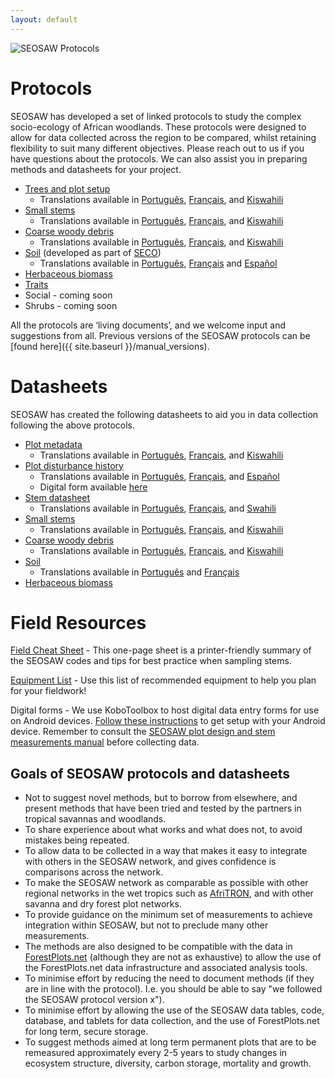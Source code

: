 ```yaml
---
layout: default
---
```

<img src="{{ site.baseurl }}/images/seosaw_protocol_figure2.png" alt="SEOSAW Protocols">

# Protocols

SEOSAW has developed a set of linked protocols to study the complex socio-ecology of African woodlands. These protocols were designed to allow for data collected across the region to be compared, whilst retaining flexibility to suit many different objectives. Please reach out to us if you have questions about the protocols.  We can also assist you in preparing methods and datasheets for your project. 

* [Trees and plot setup][1] 
	* Translations available in [Português][1a], [Français][1b], and [Kiswahili][1c] 
* [Small stems][2] 
    * Translations available in [Português][2a], [Français][2b], and [Kiswahili][2c] 
* [Coarse woody debris][3] 
    * Translations available in [Português][3a], [Français][3b], and [Kiswahili][3c] 
* [Soil][4] (developed as part of [SECO](https://blogs.ed.ac.uk/seco-project/)) 
    * Translations available in [Português][4a], [Français][4b] and [Español][4c] 
* [Herbaceous biomass][5] 
* [Traits][6]
* Social - coming soon 
* Shrubs - coming soon 

All the protocols are ‘living documents’, and we welcome input and suggestions from all. Previous versions of the SEOSAW protocols can be [found here]({{ site.baseurl }}/manual_versions).


[1]: https://bitbucket.org/miombo/seosaw/raw/master/doc/manuals/field_manual/versions/seosaw_field_manual_latest_en.pdf
[1a]: https://bitbucket.org/miombo/seosaw/raw/master/doc/manuals/field_manual/versions/seosaw_field_manual_latest_pt.pdf
[1b]: https://bitbucket.org/miombo/seosaw/raw/master/doc/manuals/field_manual/versions/seosaw_field_manual_latest_fr.pdf
[1c]: https://bitbucket.org/miombo/seosaw/raw/master/doc/manuals/field_manual/versions/seosaw_field_manual_latest_sw.pdf

[2]: https://bitbucket.org/miombo/seosaw/raw/master/doc/manuals/small_stems/versions/small_stems_latest_en.pdf
[2a]: https://bitbucket.org/miombo/seosaw/raw/master/doc/manuals/small_stems/versions/small_stems_latest_pt.pdf
[2b]: https://bitbucket.org/miombo/seosaw/raw/master/doc/manuals/small_stems/versions/small_stems_latest_fr.pdf
[2c]: https://bitbucket.org/miombo/seosaw/raw/master/doc/manuals/small_stems/versions/small_stems_latest_sw.pdf

[3]: https://bitbucket.org/miombo/seosaw/raw/master/doc/manuals/cwd/versions/cwd_latest_en.pdf
[3a]: https://bitbucket.org/miombo/seosaw/raw/master/doc/manuals/cwd/versions/cwd_latest_pt.pdf
[3b]: https://bitbucket.org/miombo/seosaw/raw/master/doc/manuals/cwd/versions/cwd_latest_fr.pdf
[3c]: https://bitbucket.org/miombo/seosaw/raw/master/doc/manuals/cwd/versions/cwd_latest_sw.pdf

[4]: https://bitbucket.org/miombo/seosaw/raw/master/doc/manuals/soil_manual/versions/SECO_soil_protocol_latest_en.pdf
[4a]: https://bitbucket.org/miombo/seosaw/raw/master/doc/manuals/soil_manual/versions/SECO_soil_protocol_latest_pt.pdf
[4b]:https://bitbucket.org/miombo/seosaw/raw/master/doc/manuals/soil_manual/versions/SECO_soil_protocol_latest_fr.pdf
[4c]:https://bitbucket.org/miombo/seosaw/raw/master/doc/manuals/soil_manual/versions/SECO_soil_protocol_latest_es.pdf

[5]: https://bitbucket.org/miombo/seosaw/raw/master/doc/manuals/herbaceous_biomass/versions/herbaceous_biomass_latest_en.pdf

[6]: https://bitbucket.org/miombo/seosaw/raw/master/doc/manuals/traits_manual/versions/seosaw_traits_manual_latest_en.pdf

# Datasheets
SEOSAW has created the following datasheets to aid you in data collection following the above protocols. 

* [Plot metadata][7] 
   * Translations available in [Português][7a], [Français][7b], and [Kiswahili][7c] 
* [Plot disturbance history][8] 
   * Translations available in [Português][8a], [Français][8b], and [Español][8c]
   * Digital form available [here](https://ee.kobotoolbox.org/x/HMyFegmI) 
* [Stem datasheet][9] 
   * Translations available in [Português][9a], [Français][9b], and [Swahili][9c] 
* [Small stems][10] 
   * Translations available in [Português][10a], [Français][10b], and [Kiswahili][10c] 
* [Coarse woody debris][11] 
   * Translations available in [Português][11a], [Français][11b], and [Kiswahili][11c] 
* [Soil][12] 
   * Translations available in [Português][12a] and [Français][12b] 
* [Herbaceous biomass][13] 

[7]: https://bitbucket.org/miombo/seosaw/raw/master/doc/forms/field_sheets/plot/versions/plot_latest_en.pdf
[7a]: https://bitbucket.org/miombo/seosaw/raw/master/doc/forms/field_sheets/plot/versions/plot_latest_pt.pdf
[7b]: https://bitbucket.org/miombo/seosaw/raw/master/doc/forms/field_sheets/plot/versions/plot_latest_fr.pdf
[7c]: https://bitbucket.org/miombo/seosaw/raw/master/doc/forms/field_sheets/plot/versions/plot_latest_sw.pdf

[8]: https://bitbucket.org/miombo/seosaw/raw/master/doc/forms/field_sheets/disturbance/disturbance_latest_en.docx
[8a]: https://bitbucket.org/miombo/seosaw/raw/master/doc/forms/field_sheets/disturbance/disturbance_latest_pt.docx
[8b]:https://bitbucket.org/miombo/seosaw/raw/master/doc/forms/field_sheets/disturbance/disturbance_latest_fr.docx
[8c]:https://bitbucket.org/miombo/seosaw/raw/master/doc/forms/field_sheets/disturbance/disturbance_latest_es.docx
[8d]:https://bitbucket.org/miombo/seosaw/raw/master/doc/forms/odk/forms/disturbance/disturbance.xls

[9]: https://bitbucket.org/miombo/seosaw/raw/master/doc/forms/field_sheets/stem/versions/stem_latest_en.pdf
[9a]: https://bitbucket.org/miombo/seosaw/raw/master/doc/forms/field_sheets/stem/versions/stem_latest_pt.pdf
[9b]: https://bitbucket.org/miombo/seosaw/raw/master/doc/forms/field_sheets/stem/versions/stem_latest_fr.pdf
[9c]: https://bitbucket.org/miombo/seosaw/raw/master/doc/forms/field_sheets/stem/versions/stem_latest_sw.pdf

[10]: https://bitbucket.org/miombo/seosaw/raw/master/doc/forms/field_sheets/small_stem/versions/small_stem_latest_en.xlsx
[10a]: https://bitbucket.org/miombo/seosaw/raw/master/doc/forms/field_sheets/small_stem/versions/small_stem_latest_pt.xlsx
[10b]: https://bitbucket.org/miombo/seosaw/raw/master/doc/forms/field_sheets/small_stem/versions/small_stem_latest_fr.xlsx
[10c]: https://bitbucket.org/miombo/seosaw/raw/master/doc/forms/field_sheets/small_stem/versions/small_stem_latest_sw.xlsx

[11]: https://bitbucket.org/miombo/seosaw/raw/master/doc/forms/field_sheets/cwd/versions/cwd_latest_en.xlsx
[11a]: https://bitbucket.org/miombo/seosaw/raw/master/doc/forms/field_sheets/cwd/versions/cwd_latest_pt.xlsx
[11b]: https://bitbucket.org/miombo/seosaw/raw/master/doc/forms/field_sheets/cwd/versions/cwd_latest_fr.xlsx
[11c]: https://bitbucket.org/miombo/seosaw/raw/master/doc/forms/field_sheets/cwd/versions/cwd_latest_sw.xlsx

[12]: https://bitbucket.org/miombo/seosaw/raw/master/doc/forms/field_sheets/soil/versions/soil_latest_en.xlsx
[12a]: https://bitbucket.org/miombo/seosaw/raw/master/doc/forms/field_sheets/soil/versions/soil_latest_pt.xlsx
[12b]:https://bitbucket.org/miombo/seosaw/raw/master/doc/forms/field_sheets/soil/versions/soil_latest_fr.xlsx

[13]: https://bitbucket.org/miombo/seosaw/raw/master/doc/forms/field_sheets/herbaceous/versions/herbaceous_biomass_latest_en.xlsx

# Field Resources

[Field Cheat Sheet](https://bitbucket.org/miombo/seosaw/raw/master/doc/manuals/cheat_sheet/versions/cheat_sheet_latest.pdf) - This one-page sheet is a printer-friendly summary of the SEOSAW codes and tips for best practice when sampling stems.  

[Equipment List](https://bitbucket.org/miombo/seosaw/raw/master/doc/manuals/equipment_list/equipment_list_Oct2021.xlsx) - Use this list of recommended equipment to help you plan for your fieldwork!  

Digital forms - We use KoboToolbox to host digital data entry forms for use on Android devices. [Follow these instructions](https://bitbucket.org/miombo/seosaw/raw/master/doc/forms/odk/filling_forms.txt) to get setup with your Android device. Remember to consult the [SEOSAW plot design and stem measurements manual][1] before collecting data.

## Goals of SEOSAW protocols and datasheets  

* Not to suggest novel methods, but to borrow from elsewhere, and present methods that have been tried and tested by the partners in tropical savannas and woodlands.
* To share experience about what works and what does not, to avoid mistakes being repeated.
* To allow data to be collected in a way that makes it easy to integrate with others in the SEOSAW network, and gives confidence is comparisons across the network.
* To make the SEOSAW network as comparable as possible with other regional networks in the wet tropics such as [AfriTRON](http://www.afritron.org), and with other savanna and dry forest plot networks.
* To provide guidance on the minimum set of measurements to achieve integration within SEOSAW, but not to preclude many other measurements. 
* The methods are also designed to be compatible with the data in [ForestPlots.net](https://www.forestplots.net) (although they are not as exhaustive) to allow the use of the ForestPlots.net data infrastructure and associated analysis tools.
* To minimise effort by reducing the need to document methods (if they are in line with the protocol). I.e. you should be able to say "we followed the SEOSAW protocol version x").
* To minimise effort by allowing the use of the SEOSAW data tables, code, database, and tablets for data collection, and the use of ForestPlots.net for long term, secure storage.
* To suggest methods aimed at long term permanent plots that are to be remeasured approximately every 2-5 years to study changes in ecosystem structure, diversity, carbon storage, mortality and growth. 

